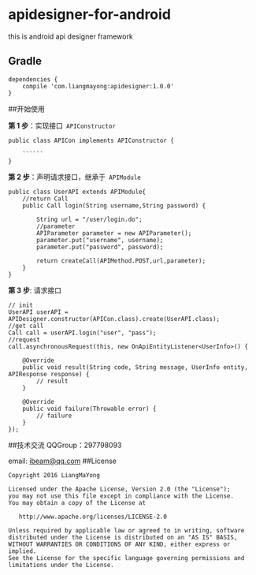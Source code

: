 # apidesigner-for-android
this is android api designer framework

## Gradle
```
dependencies {
    compile 'com.liangmayong:apidesigner:1.0.0'
}
```

##开始使用

**第 1 步**：实现接口<code> APIConstructor </code>

```
public class APICon implements APIConstructor {

    ``````
}
```
**第 2 步**：声明请求接口，继承于<code> APIModule </code>

```
public class UserAPI extends APIModule{
    //return Call
    public Call login(String username,String password) {
	
        String url = "/user/login.do";
        //parameter
        APIParameter parameter = new APIParameter();
        parameter.put("username", username);
        parameter.put("password", password);
        
        return createCall(APIMethod.POST,url,parameter);
    }
}
```
**第 3 步**: 请求接口

```
// init
UserAPI userAPI = APIDesigner.constructor(APICon.class).create(UserAPI.class);
//get call
Call call = userAPI.login("user", "pass");
//request
call.asynchronousRequest(this, new OnApiEntityListener<UserInfo>() {

    @Override
    public void result(String code, String message, UserInfo entity, APIResponse response) {
        // result
    }

    @Override
    public void failure(Throwable error) {
        // failure
    }
});
```
##技术交流
QQGroup：297798093

email: ibeam@qq.com
##License
```
Copyright 2016 LiangMaYong

Licensed under the Apache License, Version 2.0 (the "License");
you may not use this file except in compliance with the License.
You may obtain a copy of the License at

   http://www.apache.org/licenses/LICENSE-2.0

Unless required by applicable law or agreed to in writing, software
distributed under the License is distributed on an "AS IS" BASIS,
WITHOUT WARRANTIES OR CONDITIONS OF ANY KIND, either express or implied.
See the License for the specific language governing permissions and
limitations under the License.
```
